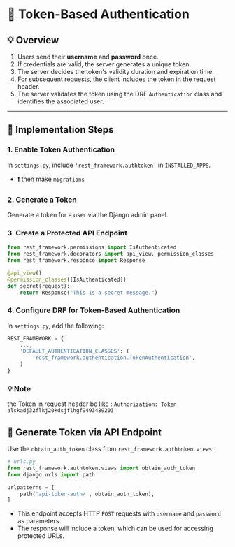 # 📑 Token-Based Authentication

## 💡 Overview
1. Users send their **username** and **password** once.
2. If credentials are valid, the server generates a unique token.
3. The server decides the token's validity duration and expiration time.
4. For subsequent requests, the client includes the token in the request header.
5. The server validates the token using the DRF `Authentication` class and identifies the associated user.

---

## 📑 Implementation Steps
### 1. Enable Token Authentication
In `settings.py`, include `'rest_framework.authtoken'` in `INSTALLED_APPS`.
- ❗ then make `migrations`
### 2. Generate a Token
Generate a token for a user via the Django admin panel.

### 3. Create a Protected API Endpoint
```python
from rest_framework.permissions import IsAuthenticated
from rest_framework.decorators import api_view, permission_classes
from rest_framework.response import Response

@api_view()
@permission_classes([IsAuthenticated])
def secret(request):
    return Response("This is a secret message.")
```
### 4. Configure DRF for Token-Based Authentication
In `settings.py`, add the following:
```python
REST_FRAMEWORK = {
    ...,
    'DEFAULT_AUTHENTICATION_CLASSES': (
        'rest_framework.authentication.TokenAuthentication',
    )
}

```
### 💡 Note
the Token in request header be like : `Authorization: Token alskadj32flkj20kdsjflhgf9493489203`

## 📑 Generate Token via API Endpoint
Use the `obtain_auth_token` class from `rest_framework.authtoken.views`:
```python
# urls.py
from rest_framework.authtoken.views import obtain_auth_token
from django.urls import path

urlpatterns = [
    path('api-token-auth/', obtain_auth_token),
]
```
- This endpoint accepts HTTP `POST` requests with `username` and `password` as parameters.
- The response will include a token, which can be used for accessing protected URLs.

